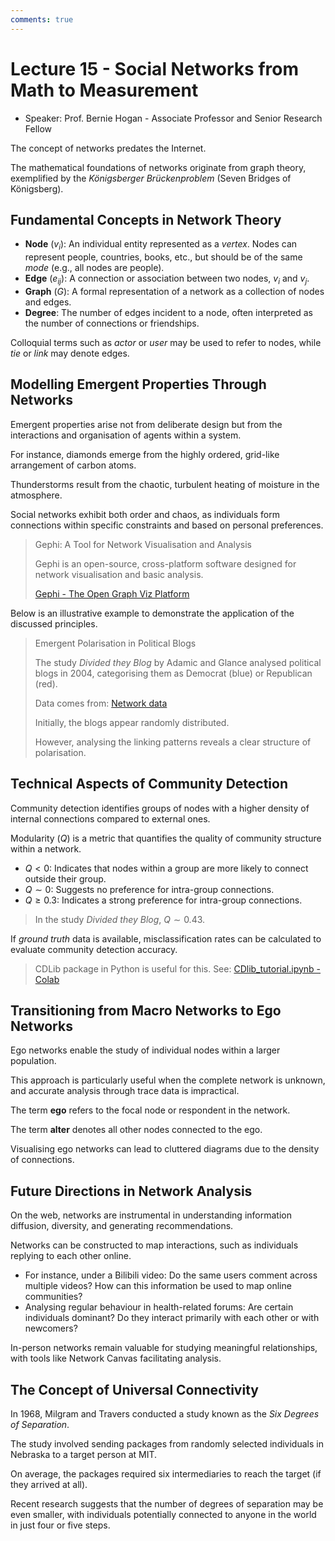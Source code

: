 ```yaml
---
comments: true
---
```


# Lecture 15 - Social Networks from Math to Measurement

- Speaker: Prof. Bernie Hogan - Associate Professor and Senior Research Fellow

The concept of networks predates the Internet.

The mathematical foundations of networks originate from graph theory, exemplified by the *Königsberger Brückenproblem* (Seven Bridges of Königsberg).

## Fundamental Concepts in Network Theory

- **Node** ($v_{i}$): An individual entity represented as a *vertex*. Nodes can represent people, countries, books, etc., but should be of the same *mode* (e.g., all nodes are people).
- **Edge** ($e_{ij}$): A connection or association between two nodes, $v_{i}$ and $v_{j}$.
- **Graph** ($G$): A formal representation of a network as a collection of nodes and edges.
- **Degree**: The number of edges incident to a node, often interpreted as the number of connections or friendships.

Colloquial terms such as *actor* or *user* may be used to refer to nodes, while *tie* or *link* may denote edges.

## Modelling Emergent Properties Through Networks

Emergent properties arise not from deliberate design but from the interactions and organisation of agents within a system.

For instance, diamonds emerge from the highly ordered, grid-like arrangement of carbon atoms.

Thunderstorms result from the chaotic, turbulent heating of moisture in the atmosphere.

Social networks exhibit both order and chaos, as individuals form connections within specific constraints and based on personal preferences.

> Gephi: A Tool for Network Visualisation and Analysis
>
> Gephi is an open-source, cross-platform software designed for network visualisation and basic analysis.
>
> [Gephi - The Open Graph Viz Platform](https://gephi.org/)

Below is an illustrative example to demonstrate the application of the discussed principles.

> Emergent Polarisation in Political Blogs
>
> The study *Divided they Blog* by Adamic and Glance analysed political blogs in 2004, categorising them as Democrat (blue) or Republican (red).
>
> Data comes from: [Network data](https://public.websites.umich.edu/~mejn/netdata/)
>
> Initially, the blogs appear randomly distributed.
>
> However, analysing the linking patterns reveals a clear structure of polarisation.

## Technical Aspects of Community Detection

Community detection identifies groups of nodes with a higher density of internal connections compared to external ones.

Modularity ($Q$) is a metric that quantifies the quality of community structure within a network.

- $Q < 0$: Indicates that nodes within a group are more likely to connect outside their group.
- $Q \sim 0$: Suggests no preference for intra-group connections.
- $Q \geq 0.3$: Indicates a strong preference for intra-group connections.

> In the study *Divided they Blog*, $Q \sim 0.43$.

If *ground truth* data is available, misclassification rates can be calculated to evaluate community detection accuracy.

> CDLib package in Python is useful for this. See: [CDlib_tutorial.ipynb - Colab](https://colab.research.google.com/github/KDDComplexNetworkAnalysis/CNA_Tutorials/blob/master/CDlib_tutorial.ipynb)

## Transitioning from Macro Networks to Ego Networks

Ego networks enable the study of individual nodes within a larger population.

This approach is particularly useful when the complete network is unknown, and accurate analysis through trace data is impractical.

The term **ego** refers to the focal node or respondent in the network.

The term **alter** denotes all other nodes connected to the ego.

Visualising ego networks can lead to cluttered diagrams due to the density of connections.

## Future Directions in Network Analysis

On the web, networks are instrumental in understanding information diffusion, diversity, and generating recommendations.

Networks can be constructed to map interactions, such as individuals replying to each other online.

- For instance, under a Bilibili video: Do the same users comment across multiple videos? How can this information be used to map online communities?
- Analysing regular behaviour in health-related forums: Are certain individuals dominant? Do they interact primarily with each other or with newcomers?

In-person networks remain valuable for studying meaningful relationships, with tools like Network Canvas facilitating analysis.

## The Concept of Universal Connectivity

In 1968, Milgram and Travers conducted a study known as the *Six Degrees of Separation*.

The study involved sending packages from randomly selected individuals in Nebraska to a target person at MIT.

On average, the packages required six intermediaries to reach the target (if they arrived at all).

Recent research suggests that the number of degrees of separation may be even smaller, with individuals potentially connected to anyone in the world in just four or five steps.
